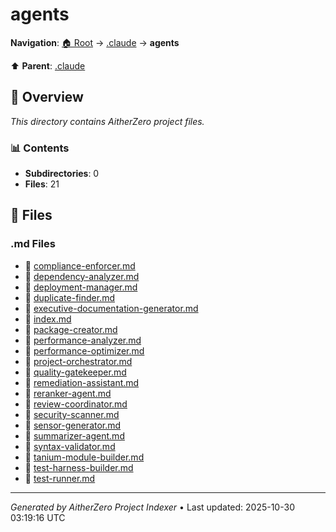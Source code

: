 # agents

**Navigation**: [🏠 Root](../../index.md) → [.claude](../index.md) → **agents**

⬆️ **Parent**: [.claude](../index.md)

## 📖 Overview

*This directory contains AitherZero project files.*

### 📊 Contents

- **Subdirectories**: 0
- **Files**: 21

## 📄 Files

### .md Files

- 📝 [compliance-enforcer.md](./compliance-enforcer.md)
- 📝 [dependency-analyzer.md](./dependency-analyzer.md)
- 📝 [deployment-manager.md](./deployment-manager.md)
- 📝 [duplicate-finder.md](./duplicate-finder.md)
- 📝 [executive-documentation-generator.md](./executive-documentation-generator.md)
- 📝 [index.md](./index.md)
- 📝 [package-creator.md](./package-creator.md)
- 📝 [performance-analyzer.md](./performance-analyzer.md)
- 📝 [performance-optimizer.md](./performance-optimizer.md)
- 📝 [project-orchestrator.md](./project-orchestrator.md)
- 📝 [quality-gatekeeper.md](./quality-gatekeeper.md)
- 📝 [remediation-assistant.md](./remediation-assistant.md)
- 📝 [reranker-agent.md](./reranker-agent.md)
- 📝 [review-coordinator.md](./review-coordinator.md)
- 📝 [security-scanner.md](./security-scanner.md)
- 📝 [sensor-generator.md](./sensor-generator.md)
- 📝 [summarizer-agent.md](./summarizer-agent.md)
- 📝 [syntax-validator.md](./syntax-validator.md)
- 📝 [tanium-module-builder.md](./tanium-module-builder.md)
- 📝 [test-harness-builder.md](./test-harness-builder.md)
- 📝 [test-runner.md](./test-runner.md)

---

*Generated by AitherZero Project Indexer* • Last updated: 2025-10-30 03:19:16 UTC

